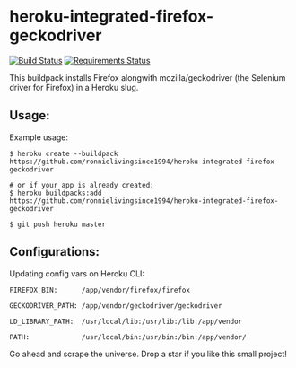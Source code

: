 # heroku-integrated-firefox-geckodriver

[![Build Status](https://travis-ci.org/ronnielivingsince1994/heroku-integrated-firefox-geckodriver.svg?branch=master)](https://travis-ci.org/ronnielivingsince1994/heroku-integrated-firefox-geckodriver)
[![Requirements Status](https://requires.io/github/ronnielivingsince1994/heroku-integrated-firefox-geckodriver/requirements.svg?branch=master)](https://requires.io/github/ronnielivingsince1994/heroku-integrated-firefox-geckodriver/requirements/?branch=master)

This buildpack installs Firefox alongwith mozilla/geckodriver (the Selenium driver for Firefox) in a Heroku slug.

Usage:
-----

Example usage:

```shell
$ heroku create --buildpack https://github.com/ronnielivingsince1994/heroku-integrated-firefox-geckodriver

# or if your app is already created:
$ heroku buildpacks:add https://github.com/ronnielivingsince1994/heroku-integrated-firefox-geckodriver

$ git push heroku master
```
Configurations:
---------------
Updating config vars on Heroku CLI:

```
FIREFOX_BIN:      /app/vendor/firefox/firefox

GECKODRIVER_PATH: /app/vendor/geckodriver/geckodriver

LD_LIBRARY_PATH:  /usr/local/lib:/usr/lib:/lib:/app/vendor

PATH:             /usr/local/bin:/usr/bin:/bin:/app/vendor/

```

Go ahead and scrape the universe. Drop a star if you like this small project!